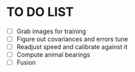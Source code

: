 # TO DO LIST
- [ ] Grab images for training
- [ ] Figure out covariances and errors tune
- [ ] Readjust speed and calibrate against it
- [ ] Compute animal bearings
- [ ] Fusion
